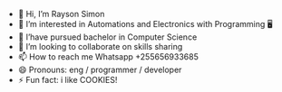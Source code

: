 - 👋 Hi, I’m Rayson Simon
- 👀 I’m interested in Automations and Electronics with Programming 🖥️
- 🌱 I’have pursued bachelor in Computer Science
- 💞️ I’m looking to collaborate on skills sharing 
- 📫 How to reach me Whatsapp +255656933685
- 😄 Pronouns: eng / programmer / developer 
- ⚡ Fun fact: i like COOKIES! 

<!---
ENG-RAYSONSIMON is a ✨ special ✨ repository because its `README.md` (this file) appears on your GitHub profile.
You can click the Preview link to take a look at your changes.
--->
